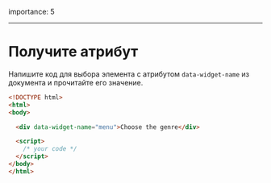 importance: 5

---

# Получите атрибут

Напишите код для выбора элемента с атрибутом `data-widget-name` из документа и прочитайте его значение.

```html run
<!DOCTYPE html>
<html>
<body>

  <div data-widget-name="menu">Choose the genre</div>

  <script>
    /* your code */
  </script>
</body>
</html>
```

